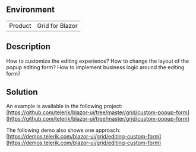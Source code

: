 
## Environment

<table>
<tbody>
<tr>
<td>Product</td>
<td>Grid for Blazor</td>
</tr>
</tbody>
</table>

## Description

How to customize the editing experience? How to change the layout of the popup editing form? How to implement business logic around the editing form?

## Solution

An example is available in the following project: [https://github.com/telerik/blazor-ui/tree/master/grid/custom-popup-form](https://github.com/telerik/blazor-ui/tree/master/grid/custom-popup-form)

The following demo also shows one approach: [https://demos.telerik.com/blazor-ui/grid/editing-custom-form](https://demos.telerik.com/blazor-ui/grid/editing-custom-form)
